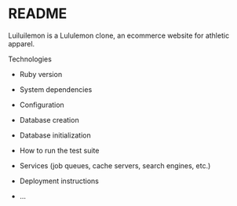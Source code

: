 # README

Luiluilemon is a Lululemon clone, an ecommerce website for athletic apparel. 

Technologies



* Ruby version

* System dependencies

* Configuration

* Database creation

* Database initialization

* How to run the test suite

* Services (job queues, cache servers, search engines, etc.)

* Deployment instructions

* ...
